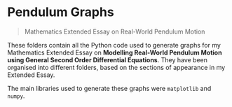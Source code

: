 # Pendulum Graphs
> Mathematics Extended Essay on Real-World Pendulum Motion

These folders contain all the Python code used to generate graphs for my Mathematics Extended Essay on **Modelling Real-World Pendulum Motion using General Second Order Differential Equations**. They have been organised into different folders, based on the sections of appearance in my Extended Essay.

The main libraries used to generate these graphs were ```matplotlib``` and ```numpy```.
